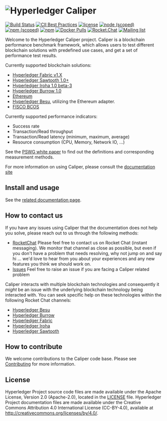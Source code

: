 # ![Hyperledger Caliper](https://wiki.hyperledger.org/download/attachments/2392434/Hyperledger_Caliper_Logo_Color.svg?version=1&modificationDate=1548883186000&api=v2)

[![Build Status](https://travis-ci.com/hyperledger/caliper.svg?branch=master)](https://travis-ci.com/hyperledger/caliper)
[![CII Best Practices](https://bestpractices.coreinfrastructure.org/projects/2381/badge)](https://bestpractices.coreinfrastructure.org/projects/2381)
[![license](https://img.shields.io/badge/license-Apache%202.0-blue)](https://github.com/aklenik/caliper/blob/master/LICENSE)
[![node (scoped)](https://img.shields.io/node/v/@hyperledger/caliper-cli)](https://www.npmjs.com/package/@hyperledger/caliper-cli)
[![npm (scoped)](https://img.shields.io/npm/v/@hyperledger/caliper-cli?label=version)](https://www.npmjs.com/package/@hyperledger/caliper-cli)
[![npm](https://img.shields.io/npm/dt/@hyperledger/caliper-cli?label=npm%20downloads)](https://www.npmjs.com/package/@hyperledger/caliper-cli)
[![Docker Pulls](https://img.shields.io/docker/pulls/hyperledger/caliper)](https://hub.docker.com/r/hyperledger/caliper)
[![Rocket.Chat](https://img.shields.io/badge/rocket.chat-caliper-red)](https://chat.hyperledger.org/channel/caliper)
[![Mailing list](https://img.shields.io/badge/mailing%20list-caliper-blue)](https://lists.hyperledger.org/g/caliper/topics)

Welcome to the Hyperledger Caliper project. Caliper is a blockchain performance benchmark framework, which allows users to test different blockchain solutions with predefined use cases, and get a set of performance test results.

Currently supported blockchain solutions:

* [Hyperledger Fabric v1.X](https://github.com/hyperledger/fabric)
* [Hyperledger Sawtooth 1.0+](https://github.com/hyperledger/sawtooth-core)
* [Hyperledger Iroha 1.0 beta-3](https://github.com/hyperledger/iroha)
* [Hyperledger Burrow 1.0](https://github.com/hyperledger/burrow)
* [Ethereum](https://github.com/ethereum/go-ethereum)
* [Hyperledger Besu](https://github.com/hyperledger/besu), utilizing the Ethereum adapter.
* [FISCO BCOS](https://github.com/FISCO-BCOS/FISCO-BCOS)

Currently supported performance indicators:
* Success rate
* Transaction/Read throughput
* Transaction/Read latency (minimum, maximum, average)
* Resource consumption (CPU, Memory, Network IO, ...)

See the [PSWG white paper](https://www.hyperledger.org/resources/publications/blockchain-performance-metrics) to find out the definitions and corresponding measurement methods.  

For more information on using Caliper, please consult the [documentation site](https://hyperledger.github.io/caliper/)

## Install and usage
See the [related documentation page](https://hyperledger.github.io/caliper/vLatest/installing-caliper/).

## How to contact us

If you have any issues using Caliper that the documentation does not help you solve, please reach out to us through the following methods:
* [RocketChat](https://chat.hyperledger.org/channel/caliper) Please feel free to contact us on Rocket Chat (instant messaging). We monitor that channel as close as possible, but even if you don't have a problem that needs resolving, why not jump on and say hi ... we'd love to hear from you about your experiences and any new features you think we should work on.
* [Issues](https://github.com/hyperledger/caliper/issues) Feel free to raise an issue if you are facing a Caliper related problem

Caliper interacts with multiple blockchain technologies and consequently it *might* be an issue with the underlying blockchain technology being interacted with. You can seek specific help on these technologies within the following Rocket Chat channels:
* [Hyperledger Besu](https://chat.hyperledger.org/channel/besu)
* [Hyperledger Burrow](https://chat.hyperledger.org/channel/burrow)
* [Hyperledger Fabric](https://chat.hyperledger.org/channel/fabric)
* [Hyperledger Iroha](https://chat.hyperledger.org/channel/iroha)
* [Hyperledger Sawtooth](https://chat.hyperledger.org/channel/sawtooth)

## How to contribute

We welcome contributions to the Caliper code base. Please see [Contributing](/CONTRIBUTING.md) for more information.

## License
Hyperledger Project source code files are made available under the Apache License, Version 2.0 (Apache-2.0), located in the [LICENSE](LICENSE) file. Hyperledger Project documentation files are made available under the Creative Commons Attribution 4.0 International License (CC-BY-4.0), available at http://creativecommons.org/licenses/by/4.0/.
